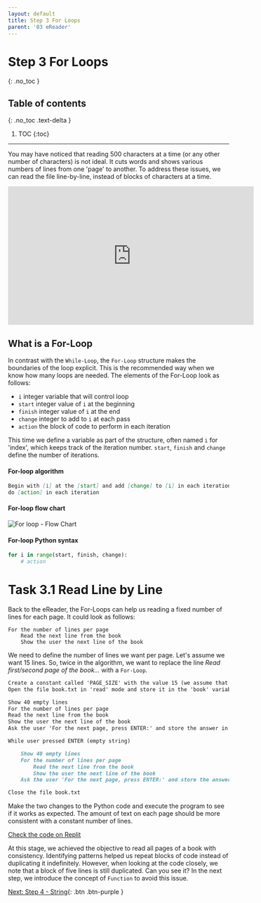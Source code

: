 ```yaml
---
layout: default
title: Step 3 For Loops
parent: '03 eReader'
---
```


# Step 3 For Loops

{: .no_toc }

## Table of contents

{: .no_toc .text-delta }

1. TOC
   {:toc}

---

You may have noticed that reading 500 characters at a time (or any other number of characters) is not ideal. It cuts words and shows various numbers of lines from one 'page' to another. To address these issues, we can read the file line-by-line, instead of blocks of characters at a time.

<iframe width="560" height="315" src="https://www.youtube-nocookie.com/embed/nqp_ZIFulXM" frameborder="0" allow="accelerometer; autoplay; clipboard-write; encrypted-media; gyroscope; picture-in-picture" allowfullscreen></iframe>

## What is a For-Loop

In contrast with the `While-Loop`, the `For-Loop` structure makes the boundaries of the loop explicit. This is the recommended way when we know how many loops are needed. The elements of the For-Loop look as follows:

- `i` integer variable that will control loop
- `start` integer value of `i` at the beginning
- `finish` integer value of `i` at the end
- `change` integer to add to `i` at each pass
- `action` the block of code to perform in each iteration

This time we define a variable as part of the structure, often named `i` for 'index', which keeps track of the iteration number. `start`, `finish` and `change` define the number of iterations.

#### For-loop algorithm

```markdown
Begin with [i] at the [start] and add [change] to [i] in each iteration until [i] is larger than or equal to [finish];
do [action] in each iteration
```

#### For-loop flow chart

![For loop - Flow Chart]({{site.baseurl}}/assets/flow_chart_for_loop.svg)

#### For-loop Python syntax

```python
for i in range(start, finish, change):
    # action
```

# Task 3.1 Read Line by Line

Back to the eReader, the For-Loops can help us reading a fixed number of lines for each page. It could look as follows:

```mardown
For the number of lines per page
    Read the next line from the book
    Show the user the next line of the book
```

We need to define the number of lines we want per page. Let's assume we want 15 lines. So, twice in the algorithm, we want to replace the line _Read first/second page of the book..._ with a `For-Loop`.

```markdown
Create a constant called 'PAGE_SIZE' with the value 15 (we assume that a page is 15-line long)
Open the file book.txt in 'read' mode and store it in the 'book' variable

Show 40 empty lines
For the number of lines per page
Read the next line from the book
Show the user the next line of the book
Ask the user 'For the next page, press ENTER:' and store the answer in 'action'

While user pressed ENTER (empty string)

    Show 40 empty lines
    For the number of lines per page
        Read the next line from the book
        Show the user the next line of the book
    Ask the user 'For the next page, press ENTER:' and store the answer in 'action'

Close the file book.txt
```

Make the two changes to the Python code and execute the program to see if it works as expected. The amount of text on each page should be more consistent with a constant number of lines.

[Check the code on Replit](https://repl.it/@IO1075/03-ereader-step3-1)

At this stage, we achieved the objective to read all pages of a book with consistency. Identifying patterns helped us repeat blocks of code instead of duplicating it indefinitely. However, when looking at the code closely, we note that a block of five lines is still duplicated. Can you see it? In the next step, we introduce the concept of `Function` to avoid this issue.

[Next: Step 4 - String]({{site.baseurl}}/assignments/03-ereader/step4){: .btn .btn-purple }
